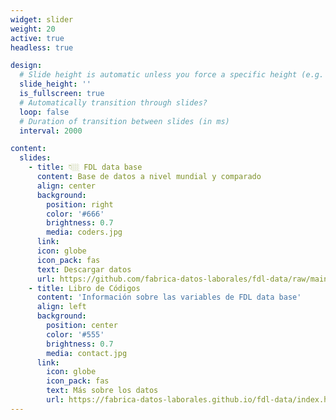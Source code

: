 ```yaml
---
widget: slider
weight: 20
active: true
headless: true

design:
  # Slide height is automatic unless you force a specific height (e.g. '400px')
  slide_height: ''
  is_fullscreen: true
  # Automatically transition through slides?
  loop: false
  # Duration of transition between slides (in ms)
  interval: 2000

content:
  slides:
    - title: 👇🏼 FDL data base
      content: Base de datos a nivel mundial y comparado
      align: center
      background:
        position: right
        color: '#666'
        brightness: 0.7
        media: coders.jpg
      link:
      icon: globe
      icon_pack: fas
      text: Descargar datos
      url: https://github.com/fabrica-datos-laborales/fdl-data/raw/main/output/data/fdl.RData
    - title: Libro de Códigos
      content: 'Información sobre las variables de FDL data base'
      align: left
      background:
        position: center
        color: '#555'
        brightness: 0.7
        media: contact.jpg
      link:
        icon: globe
        icon_pack: fas
        text: Más sobre los datos
        url: https://fabrica-datos-laborales.github.io/fdl-data/index.html#presentation
---
```

